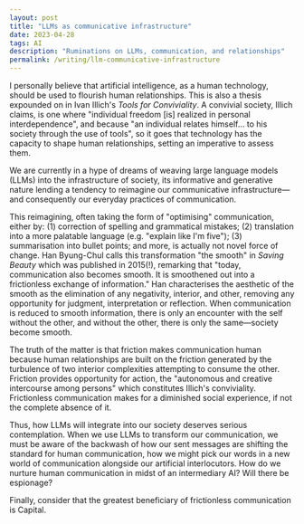 ```yaml
---
layout: post
title: "LLMs as communicative infrastructure"
date: 2023-04-28
tags: AI
description: "Ruminations on LLMs, communication, and relationships"
permalink: /writing/llm-communicative-infrastructure
---
```


I personally believe that artificial intelligence, as a human technology, should be used to flourish human relationships. This is also a thesis expounded on in Ivan Illich's *Tools for Conviviality*. A convivial society, Illich claims, is one where "individual freedom [is] realized in personal interdependence", and because "an individual relates himself... to his society through the use of tools", so it goes that technology has the capacity to shape human relationships, setting an imperative to assess them.

We are currently in a hype of dreams of weaving large language models (LLMs) into the infrastructure of society, its informative and generative nature lending a tendency to reimagine our communicative infrastructure—and consequently our everyday practices of communication.

This reimagining, often taking the form of "optimising" communication, either by: (1) correction of spelling and grammatical mistakes; (2) translation into a more palatable language (e.g. "explain like I'm five"); (3) summarisation into bullet points; and more, is actually not novel force of change. Han Byung-Chul calls this transformation "the smooth" in _Saving Beauty_ which was published in 2015(!), remarking that "today, communication also becomes smooth. It is smoothened out into a frictionless exchange of information." Han characterises the aesthetic of the smooth as the elimination of any negativity, interior, and other, removing any opportunity for judgment, interpretation or reflection. When communication is reduced to smooth information, there is only an encounter with the self without the other, and without the other, there is only the same—society become smooth.

The truth of the matter is that friction makes communication human because human relationships are built on the friction generated by the turbulence of two interior complexities attempting to consume the other. Friction provides opportunity for action, the "autonomous and creative intercourse among persons" which constitutes Illich's conviviality. Frictionless communication makes for a diminished social experience, if not the complete absence of it.

Thus, how LLMs will integrate into our society deserves serious contemplation. When we use LLMs to transform our communication, we must be aware of the backwash of how our sent messages are shifting the standard for human communication, how we might pick our words in a new world of communication alongside our artificial interlocutors. How do we nurture human communication in midst of an intermediary AI? Will there be espionage?

Finally, consider that the greatest beneficiary of frictionless communication is Capital.
